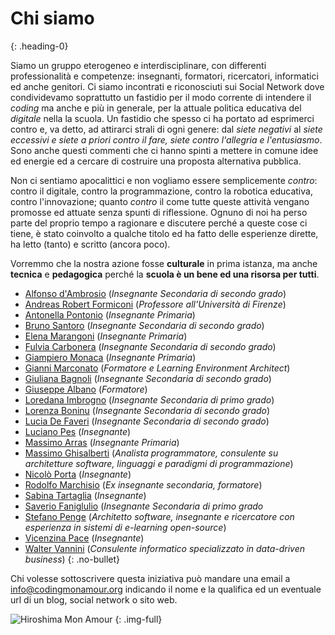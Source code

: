 # Chi siamo
{: .heading-0}

Siamo un gruppo eterogeneo e interdisciplinare, con differenti professionalità e competenze: insegnanti, formatori, ricercatori, informatici ed anche genitori. Ci siamo incontrati e riconosciuti sui Social Network dove condividevamo soprattutto un fastidio per il modo corrente di intendere il *coding* ma anche e più in generale, per la attuale politica educativa del *digitale* nella la scuola. Un fastidio che spesso ci ha portato ad esprimerci contro e, va detto, ad attirarci strali di ogni genere: dal *siete negativi* al *siete eccessivi e siete a priori contro il fare, siete contro l'allegria e l'entusiasmo*. Sono anche questi commenti che ci hanno spinti a mettere in comune idee ed energie ed a cercare di costruire una proposta alternativa pubblica.

Non ci sentiamo apocalittici e non vogliamo essere semplicemente *contro*: contro il digitale, contro la programmazione, contro la robotica educativa, contro l'innovazione; quanto *contro* il come tutte queste attività vengano promosse ed attuate senza spunti di riflessione. Ognuno di noi ha perso parte del proprio tempo a ragionare e discutere perché a queste cose ci tiene, è stato coinvolto a qualche titolo ed ha fatto delle esperienze dirette, ha letto (tanto) e scritto (ancora poco).

Vorremmo che la nostra azione fosse **culturale** in prima istanza, ma anche **tecnica** e **pedagogica** perché la **scuola è un bene ed una risorsa per tutti**.

+ [Alfonso d'Ambrosio]() (*Insegnante Secondaria di secondo grado*)
+ [Andreas Robert Formiconi](https://iamarf.org) (*Professore all'Università di Firenze*)
+ [Antonella Pontonio]() (*Insegnante Primaria*)
+ [Bruno Santoro]() (*Insegnante Secondaria di secondo grado*)
+ [Elena Marangoni]() (*Insegnante Primaria*)
+ [Fulvia Carbonera]() (*Insegnante Secondaria di secondo grado*)
+ [Giampiero Monaca]() (*Insegnante Primaria*)
+ [Gianni Marconato](http://www.giannimarconato.it) (*Formatore e Learning Environment Architect*)
+ [Giuliana Bagnoli]() (*Insegnante Secondaria di secondo grado*)
+ [Giuseppe Albano]() (*Formatore*)
+ [Loredana Imbrogno]() (*Insegnante Secondaria di primo grado*)
+ [Lorenza Boninu]() (*Insegnante Secondaria di secondo grado*)
+ [Lucia De Faveri]() (*Insegnante Secondaria di secondo grado*)
+ [Luciano Pes]() (*Insegnante*)
+ [Massimo Arras]() (*Insegnante Primaria*)
+ [Massimo Ghisalberti](http://minimalprocedure.pragmas.org/) (*Analista programmatore, consulente su architetture software, linguaggi e paradigmi di programmazione*)
+ [Nicolò Porta]() (*Insegnante*)
+ [Rodolfo Marchisio]() (*Ex insegnante secondaria, formatore*)
+ [Sabina Tartaglia]() (*Insegnante*)
+ [Saverio Faniglulio]() (*Insegnante Secondaria di primo grado*
+ [Stefano Penge](http://steve.lynxlab.com/) (*Architetto software, insegnante e ricercatore con esperienza in sistemi di e-learning open-source*)
+ [Vicenzina Pace]() (*Insegnante*)
+ [Walter Vannini](http://www.mind-spa.it) (*Consulente informatico specializzato in data-driven business*)
{: .no-bullet}

Chi volesse sottoscrivere questa iniziativa può mandare una email a [info@codingmonamour.org](mailto:info@codingmonamour.org?subject=[#codingmonamour:subscription:ok]) indicando il nome e la qualifica ed un eventuale url di un blog, social network o sito web.

![Hiroshima Mon Amour](/images/film-2.jpg "Hiroshima Mon Amour")
{: .img-full}
